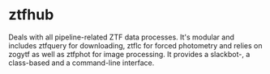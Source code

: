 # ztfhub
Deals with all pipeline-related ZTF data processes. It's modular and includes ztfquery for downloading, ztflc for forced photometry and relies on zogytf as well as ztfphot for image processing. It provides a slackbot-, a class-based and a command-line interface.
